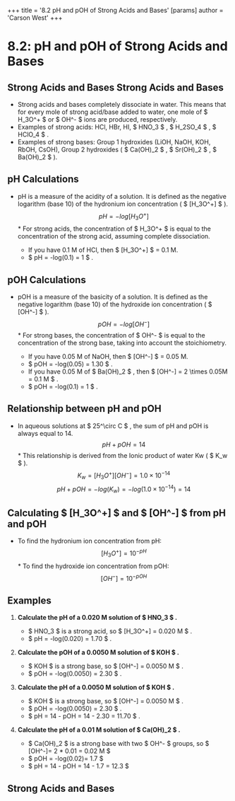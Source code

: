 +++
 title = '8.2 pH and pOH of Strong Acids and Bases'
[params]
	author = 'Carson West'
+++
# 8.2: pH and pOH of Strong Acids and Bases

## Strong Acids and Bases Strong Acids and Bases
*   Strong acids and bases completely dissociate in water. This means that for every mole of strong acid/base added to water, one mole of  $ H_3O^+ $  or  $ OH^- $  ions are produced, respectively.
*   Examples of strong acids: HCl, HBr, HI,  $ HNO_3 $ ,  $ H_2SO_4 $ ,  $ HClO_4 $ .
*   Examples of strong bases: Group 1 hydroxides (LiOH, NaOH, KOH, RbOH, CsOH), Group 2 hydroxides ( $ Ca(OH)_2 $ ,  $ Sr(OH)_2 $ ,  $ Ba(OH)_2 $ ).

## pH Calculations
*   pH is a measure of the acidity of a solution. It is defined as the negative logarithm (base 10) of the hydronium ion concentration ( $ [H_3O^+] $ ).
 $$ pH = -log[H_3O^+] $$  *   For strong acids, the concentration of  $ H_3O^+ $  is equal to the concentration of the strong acid, assuming complete dissociation.

    *   If you have 0.1 M of HCl, then  $ [H_3O^+] $  = 0.1 M.
    *    $ pH = -log(0.1) = 1 $ .

## pOH Calculations
*   pOH is a measure of the basicity of a solution. It is defined as the negative logarithm (base 10) of the hydroxide ion concentration ( $ [OH^-] $ ).
 $$ pOH = -log[OH^-] $$  *   For strong bases, the concentration of  $ OH^- $  is equal to the concentration of the strong base, taking into account the stoichiometry.

    *   If you have 0.05 M of NaOH, then  $ [OH^-] $  = 0.05 M.
    *    $ pOH = -log(0.05) = 1.30 $ .
    *   If you have 0.05 M of  $ Ba(OH)_2 $ , then  $ [OH^-] = 2 \times 0.05M = 0.1 M $ .
    *    $ pOH = -log(0.1) = 1 $ .

## Relationship between pH and pOH
*   In aqueous solutions at  $ 25^\circ C $ , the sum of pH and pOH is always equal to 14.
 $$ pH + pOH = 14 $$  *   This relationship is derived from the Ionic product of water Kw ( $ K_w $ ).
 $$ K_w = [H_3O^+][OH^-] = 1.0 \times 10^{-14} $$   $$ pH + pOH = -log(K_w) = -log(1.0 \times 10^{-14}) = 14 $$  
## Calculating  $ [H_3O^+] $  and  $ [OH^-] $  from pH and pOH
*   To find the hydronium ion concentration from pH:
 $$ [H_3O^+] = 10^{-pH} $$  *   To find the hydroxide ion concentration from pOH:
 $$ [OH^-] = 10^{-pOH} $$  
## Examples
1.  **Calculate the pH of a 0.020 M solution of  $ HNO_3 $ .**
    *    $ HNO_3 $  is a strong acid, so  $ [H_3O^+] = 0.020 M $ .
    *    $ pH = -log(0.020) = 1.70 $ .

2.  **Calculate the pOH of a 0.0050 M solution of  $ KOH $ .**
    *    $ KOH $  is a strong base, so  $ [OH^-] = 0.0050 M $ .
    *    $ pOH = -log(0.0050) = 2.30 $ .

3.  **Calculate the pH of a 0.0050 M solution of  $ KOH $ .**
    *    $ KOH $  is a strong base, so  $ [OH^-] = 0.0050 M $ .
    *    $ pOH = -log(0.0050) = 2.30 $ .
    *    $ pH = 14 - pOH = 14 - 2.30 = 11.70 $ .

4. **Calculate the pH of a 0.01 M solution of  $ Ca(OH)_2 $ .**
    *   $ Ca(OH)_2 $  is a strong base with two  $ OH^- $  groups, so  $ [OH^-]= 2 * 0.01 = 0.02 M $ 
    *   $ pOH = -log(0.02)= 1.7 $ 
    *   $ pH = 14 - pOH = 14 - 1.7 = 12.3 $ 

## Strong Acids and Bases
